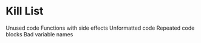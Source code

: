 Kill List
=========

   Unused code
  Functions with side effects
  Unformatted code
  Repeated code blocks
   Bad variable names

